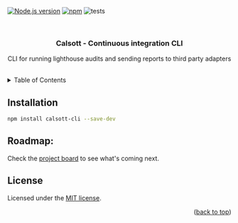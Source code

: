 <a name="readme-top"></a>

[![Node.js version][nodejs-badge]][nodejs]
[![npm][npm-badge]][npm]
![tests][tests-ci-badge]

<br />
<div align="center">
  <h3 align="center">Calsott - Continuous integration CLI</h3>
  <p align="center">
    CLI for running lighthouse audits and sending reports to third party adapters
  </p>
</div>
<br />

<details>
  <summary>Table of Contents</summary>
  <ol>
    <!-- <li>
      <a href="#available-packages">Available packages</a>
      <ul>
        <li><a href="#linting">Linting</a></li>
        <li><a href="#typescript-configurations">Typescript configurations</a></li>
        <li><a href="#react-components-with-tailwind">React components with Tailwind</a></li>
      </ul>
    </li> -->
    <li><a href="#roadmap">Roadmap</a></li>
    <li><a href="#license">License</a></li>
  </ol>
</details>

## Installation

```bash
npm install calsott-cli --save-dev
```

## Roadmap:

Check the [project board][project-board] to see what's coming next.

## License

Licensed under the [MIT license][license].

<p align="right">(<a href="#readme-top">back to top</a>)</p>

<!-- Badges -->
[nodejs-badge]: https://img.shields.io/badge/Node.js-%3E=18.0-blue.svg
[nodejs]: https://nodejs.org/dist/latest-v18.x/docs/api/

[npm-badge]: https://img.shields.io/badge/npm-%3E=v9.0.0-blue
[npm]: https://docs.npmjs.com/cli/v9

[tests-ci-badge]: https://github.com/calsott/ci-cli/actions/workflows/tests.yml/badge.svg?branch=main&style=for-the-badge

<!-- Stuff -->
[license]: https://github.com/calsott/ci-cli/blob/main/LICENSE.md
[project-board]: https://github.com/orgs/calsott/projects/1/views/2